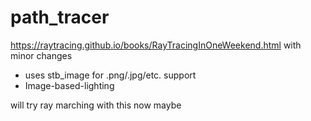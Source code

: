 # path_tracer
 https://raytracing.github.io/books/RayTracingInOneWeekend.html with minor changes  
 + uses stb_image for .png/.jpg/etc. support
 + Image-based-lighting
 
will try ray marching with this now maybe 

